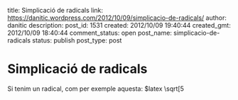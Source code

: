 title: Simplicació de radicals
link: https://danitic.wordpress.com/2012/10/09/simplicacio-de-radicals/
author: danitic
description: 
post_id: 1531
created: 2012/10/09 19:40:44
created_gmt: 2012/10/09 18:40:44
comment_status: open
post_name: simplicacio-de-radicals
status: publish
post_type: post

# Simplicació de radicals

Si tenim un radical, com per exemple aquesta: $latex \sqrt[5